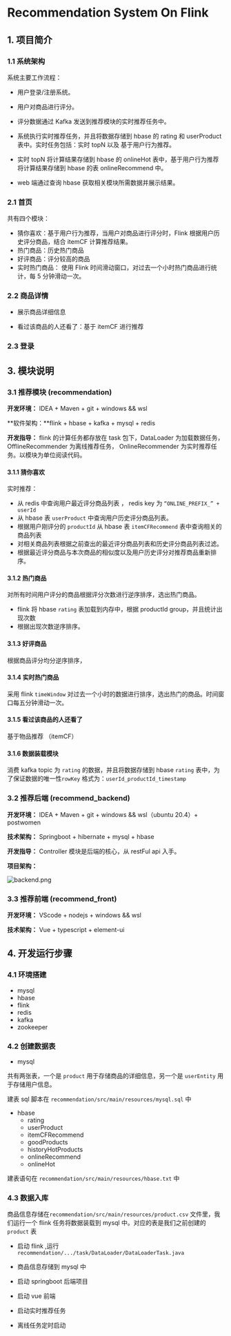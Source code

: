 # Recommendation System On Flink
## 1. 项目简介
### 1.1 系统架构
系统主要工作流程：

- 用户登录/注册系统。
- 用户对商品进行评分。
- 评分数据通过 Kafka 发送到推荐模块的实时推荐任务中。
- 系统执行实时推荐任务，并且将数据存储到 hbase 的 rating 和 userProduct 表中。实时任务包括：实时 topN 以及 基于用户行为推荐。
- 实时 topN 将计算结果存储到 hbase 的 onlineHot 表中，基于用户行为推荐将计算结果存储到 hbase 的表 onlineRecommend 中。

- web 端通过查询 hbase 获取相关模块所需数据并展示结果。

### 2.1 首页

共有四个模块：

- 猜你喜欢：基于用户行为推荐，当用户对商品进行评分时，Flink  根据用户历史评分商品，结合 itemCF 计算推荐结果。
- 热门商品：历史热门商品
- 好评商品：评分较高的商品
- 实时热门商品： 使用 Flink 时间滑动窗口，对过去一个小时热门商品进行统计，每 5 分钟滑动一次。

### 2.2 商品详情

- 展示商品详细信息

- 看过该商品的人还看了：基于 itemCF 进行推荐

### 2.3 登录

## 3. 模块说明

### 3.1 推荐模块 (recommendation)

**开发环境：** IDEA + Maven + git + windows && wsl

**软件架构：**flink + hbase + kafka + mysql + redis

**开发指导：** flink 的计算任务都存放在 task 包下，DataLoader 为加载数据任务，OfflineRecommender 为离线推荐任务， OnlineRecommender 为实时推荐任务。以模块为单位阅读代码。

#### 3.1.1 猜你喜欢

实时推荐：

- 从 redis 中查询用户最近评分商品列表 ， redis key 为 `“ONLINE_PREFIX_” + userId`
- 从 hbase 表 `userProduct` 中查询用户历史评分商品列表。
- 根据用户刚评分的 `productId` 从 hbase 表 `itemCFRecommend` 表中查询相关的商品列表
- 对相关商品列表根据之前查出的最近评分商品列表和历史评分商品列表过滤。
- 根据最近评分商品与本次商品的相似度以及用户历史评分对推荐商品重新排序。

#### 3.1.2 热门商品

对所有时间用户评分的商品根据评分次数进行逆序排序，选出热门商品。

- flink 将  hbase  `rating` 表加载到内存中，根据 productId group，并且统计出现次数
- 根据出现次数逆序排序。

#### 3.1.3 好评商品

根据商品评分均分逆序排序，

#### 3.1.4 实时热门商品

采用 flink  `timeWindow`  对过去一个小时的数据进行排序，选出热门的商品。时间窗口每五分钟滑动一次。

#### 3.1.5 看过该商品的人还看了

基于物品推荐 （itemCF）

#### 3.1.6 数据装载模块

消费 kafka topic 为 `rating` 的数据，并且将数据存储到 hbase `rating` 表中，为了保证数据的唯一性`rowKey` 格式为：`userId_productId_timestamp`

### 3.2 推荐后端 (recommend_backend)

**开发环境：** IDEA + Maven + git + windows && wsl（ubuntu 20.4）+ postwomen

**技术架构：** Springboot + hibernate + mysql + hbase

**开发指导：** Controller 模块是后端的核心，从 restFul api 入手。

**项目架构：**

![backend.png](https://i.loli.net/2020/08/29/5z2i3LNWjaoEpxm.png)

### 3.3 推荐前端 (recommend_front)

**开发环境：** VScode + nodejs + windows && wsl

**技术架构：** Vue + typescript + element-ui

## 4. 开发运行步骤
### 4.1 环境搭建

- mysql
- hbase
- flink
- redis
- kafka
- zookeeper

### 4.2 创建数据表

- mysql

共有两张表，一个是 `product` 用于存储商品的详细信息，另一个是 `userEntity` 用于存储用户信息。

建表 sql 脚本在 `recommendation/src/main/resources/mysql.sql` 中

- hbase
  - rating
  - userProduct
  - itemCFRecommend
  - goodProducts
  - historyHotProducts
  - onlineRecommend
  - onlineHot

建表语句在 `recommendation/src/main/resources/hbase.txt` 中

### 4.3 数据入库

商品信息存储在`recommendation/src/main/resources/product.csv` 文件里，我们运行一个 flink 任务将数据装载到 mysql 中。对应的表是我们之前创建的 `product` 表

- 启动 flink ,运行 `recommendation/.../task/DataLoader/DataLoaderTask.java`
- 商品信息存储到 mysql 中

- 启动 springboot 后端项目
- 启动 vue 前端
- 启动实时推荐任务
- 离线任务定时启动